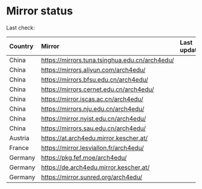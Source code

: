 <script src="./time.js"></script>
# Mirror status
Last check: <script type="text/javascript">localize(1712625337.2966456);</script>

|Country|Mirror|Last update|
|:------|:-----|:----------|
|China|https://mirrors.tuna.tsinghua.edu.cn/arch4edu/|<script type="text/javascript">localize(1712601313);</script>|
|China|https://mirrors.aliyun.com/arch4edu/|<script type="text/javascript">localize(1712601455);</script>|
|China|https://mirrors.bfsu.edu.cn/arch4edu/|<script type="text/javascript">localize(1712601455);</script>|
|China|https://mirrors.cernet.edu.cn/arch4edu/|<script type="text/javascript">localize(1712601313);</script>|
|China|https://mirror.iscas.ac.cn/arch4edu/|<script type="text/javascript">localize(1712601313);</script>|
|China|https://mirrors.nju.edu.cn/arch4edu/|<script type="text/javascript">localize(1712514517);</script>|
|China|https://mirror.nyist.edu.cn/arch4edu/|<script type="text/javascript">localize(1712601455);</script>|
|China|https://mirrors.sau.edu.cn/arch4edu/|<script type="text/javascript">localize(1712601455);</script>|
|Austria|https://at.arch4edu.mirror.kescher.at/|<script type="text/javascript">localize(1712601455);</script>|
|France|https://mirror.lesviallon.fr/arch4edu/|<script type="text/javascript">localize(1712601313);</script>|
|Germany|https://pkg.fef.moe/arch4edu/|<script type="text/javascript">localize(1712601455);</script>|
|Germany|https://de.arch4edu.mirror.kescher.at/|<script type="text/javascript">localize(1712601455);</script>|
|Germany|https://mirror.sunred.org/arch4edu/|<script type="text/javascript">localize(1712601455);</script>|

<script src="./tablefilter/tablefilter.js"></script>
<script src="./table.js"></script>